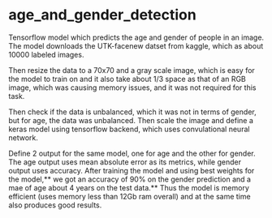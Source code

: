 # age_and_gender_detection
Tensorflow model which predicts the age and gender of people in an image.
The model downloads the UTK-facenew datset from kaggle, which as about 10000 labeled images. 

Then resize the data to a 70x70 and a gray scale image, which is easy for the model to train on and it also take about 1/3 space as that of an RGB image, which was causing memory issues, and it was not required for this task. 

Then check if the data is unbalanced, which it was not in terms of gender, but for age, the data was unbalanced.
Then scale the image and define a keras model using tensorflow backend, which uses convulational neural network.

Define 2 output for the same model, one for age and the other for gender. The age output uses mean absolute error as its metrics, while gender output uses accuracy.
After training the model and using best weights for the model,** we got an accuracy of 90% on the gender prediction and a mae of age about 4 years on the test data.** 
Thus the model is memory efficient (uses memory less than 12Gb ram overall) and at the same time also produces good results. 
